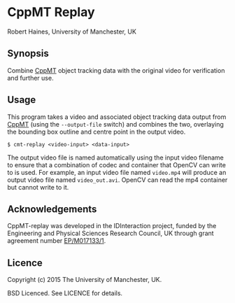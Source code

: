 # CppMT Replay

Robert Haines, University of Manchester, UK

## Synopsis

Combine [CppMT][cmt] object tracking data with the original video for verification and further use.

## Usage

This program takes a video and associated object tracking data output from [CppMT][cmt] (using the `--output-file` switch) and combines the two, overlaying the bounding box outline and centre point in the output video.

```shell
$ cmt-replay <video-input> <data-input>
```

The output video file is named automatically using the input video filename to ensure that a combination of codec and container that OpenCV can write to is used. For example, an input video file named `video.mp4` will produce an output video file named `video_out.avi`. OpenCV can read the mp4 container but cannot write to it.

## Acknowledgements

CppMT-replay was developed in the IDInteraction project, funded by the Engineering and Physical Sciences Research Council, UK through grant agreement number [EP/M017133/1][gow].

## Licence

Copyright (c) 2015 The University of Manchester, UK.

BSD Licenced. See LICENCE for details.

[cmt]: https://github.com/gnebehay/CppMT
[gow]: http://gow.epsrc.ac.uk/NGBOViewGrant.aspx?GrantRef=EP/M017133/1
